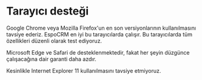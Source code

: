 # Tarayıcı desteği

Google Chrome veya Mozilla Firefox'un en son versiyonlarının kullanılmasını tavsiye ederiz. EspoCRM en iyi bu tarayıcılarda çalışır. Bu tarayıcılarda tüm özellikleri düzenli olarak test ediyoruz.

Microsoft Edge ve Safari de desteklenmektedir, fakat her şeyin düzgünce çalışacağına dair garanti daha azdır.

Kesinlikle Internet Explorer 11 kullanılmasını tavsiye etmiyoruz.
